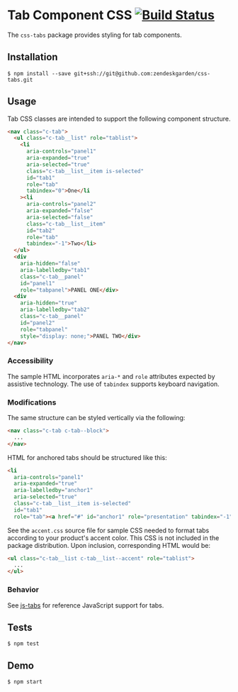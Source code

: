# Tab Component CSS [![Build Status](https://travis-ci.com/zendeskgarden/css-tabs.svg?token=dDt9s6smCMgz269xNbpz&branch=master)](https://travis-ci.com/zendeskgarden/css-tabs)

The `css-tabs` package provides styling for tab components.

## Installation

    $ npm install --save git+ssh://git@github.com:zendeskgarden/css-tabs.git

## Usage

Tab CSS classes are intended to support the following component structure.

```html
<nav class="c-tab">
  <ul class="c-tab__list" role="tablist">
    <li
      aria-controls="panel1"
      aria-expanded="true"
      aria-selected="true"
      class="c-tab__list__item is-selected"
      id="tab1"
      role="tab"
      tabindex="0">One</li
    ><li
      aria-controls="panel2"
      aria-expanded="false"
      aria-selected="false"
      class="c-tab__list__item"
      id="tab2"
      role="tab"
      tabindex="-1">Two</li>
  </ul>
  <div
    aria-hidden="false"
    aria-labelledby="tab1"
    class="c-tab__panel"
    id="panel1"
    role="tabpanel">PANEL ONE</div>
  <div
    aria-hidden="true"
    aria-labelledby="tab2"
    class="c-tab__panel"
    id="panel2"
    role="tabpanel"
    style="display: none;">PANEL TWO</div>
</nav>
```

### Accessibility

The sample HTML incorporates `aria-*` and `role` attributes expected by
assistive technology. The use of `tabindex` supports keyboard
navigation.

### Modifications

The same structure can be styled vertically via the following:

```html
<nav class="c-tab c-tab--block">
  ...
</nav>
```

HTML for anchored tabs should be structured like this:

```html
<li
  aria-controls="panel1"
  aria-expanded="true"
  aria-labelledby="anchor1"
  aria-selected="true"
  class="c-tab__list__item is-selected"
  id="tab1"
  role="tab"><a href="#" id="anchor1" role="presentation" tabindex="-1">One</a></li>
```

See the `accent.css` source file for sample CSS needed to format tabs
according to your product's accent color. This CSS is not included in
the package distribution. Upon inclusion, corresponding HTML would be:

```html
<ul class="c-tab__list c-tab__list--accent" role="tablist">
  ...
</ul>
```

### Behavior

See [js-tabs](https://github.com/zendeskgarden/js-tabs) for reference
JavaScript support for tabs.

## Tests

    $ npm test

## Demo

    $ npm start
